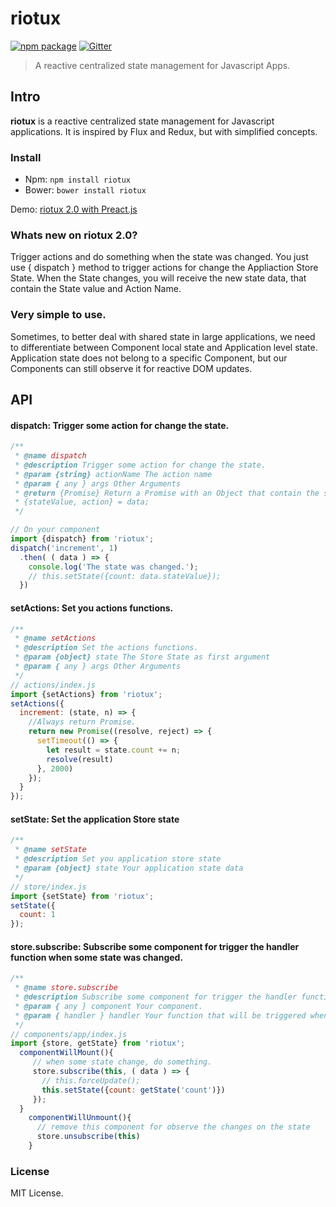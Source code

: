# riotux <br/>
[![npm package](https://img.shields.io/badge/npm-2.0-blue.svg)](https://www.npmjs.com/package/riotux) [![Gitter](https://img.shields.io/gitter/room/nwjs/nw.js.svg?maxAge=2592000)](https://gitter.im/luisvinicius167/riotux)
> A reactive centralized state management for Javascript Apps.

## Intro
**riotux** is a reactive centralized state management for Javascript applications. It is inspired by Flux and Redux, but with simplified concepts.

### Install
* Npm: ``` npm install riotux ```
* Bower: ``` bower install riotux ```

Demo: <a href="http://riotux-preact.surge.sh/">riotux 2.0 with Preact.js</a>

### Whats new on riotux 2.0?
Trigger actions and do something when the state was changed. You just use { dispatch } method to trigger actions for change the Appliaction Store State. 
When the State changes, you will receive the new state data, that contain the State value and Action Name.


### Very simple to use.
Sometimes, to better deal with shared state in large applications, we need to differentiate between Component local state and Application level state. Application state does not belong to a specific Component, but our Components can still observe it for reactive DOM updates.


## API
#### dispatch: Trigger some action for change the state.
```javascript
/**
 * @name dispatch
 * @description Trigger some action for change the state.
 * @param {string} actionName The action name
 * @param { any } args Other Arguments
 * @return {Promise} Return a Promise with an Object that contain the stateValue and action. 
 * {stateValue, action} = data;
 */

// On your component
import {dispatch} from 'riotux';
dispatch('increment', 1)
  .then( ( data ) => {
    console.log('The state was changed.');
    // this.setState({count: data.stateValue});
  })
```
#### setActions: Set you actions functions.
```javascript
/**
 * @name setActions
 * @description Set the actions functions.
 * @param {object} state The Store State as first argument
 * @param { any } args Other Arguments
 */
// actions/index.js
import {setActions} from 'riotux';
setActions({
  increment: (state, n) => {
    //Always return Promise.
    return new Promise((resolve, reject) => {
      setTimeout(() => {
        let result = state.count += n;
        resolve(result)
      }, 2000)
    });
  }
});
```
#### setState: Set the application Store state
```javascript
/**
 * @name setState
 * @description Set you application store state
 * @param {object} state Your application state data
 */
// store/index.js
import {setState} from 'riotux';
setState({
  count: 1
});
```

#### store.subscribe: Subscribe some component for trigger the handler function when some state was changed.
```javascript
/**
 * @name store.subscribe
 * @description Subscribe some component for trigger the handler function when some state was changed.
 * @param { any } component Your component.
 * @param { handler } handler Your function that will be triggered when some state change.
 */
// components/app/index.js
import {store, getState} from 'riotux';
  componentWillMount(){
     // when some state change, do something.
     store.subscribe(this, ( data ) => {
       // this.forceUpdate();
       this.setState({count: getState('count')})
     });
  }
    componentWillUnmount(){
      // remove this component for observe the changes on the state
      store.unsubscribe(this)
    }
```
### License
MIT License.
